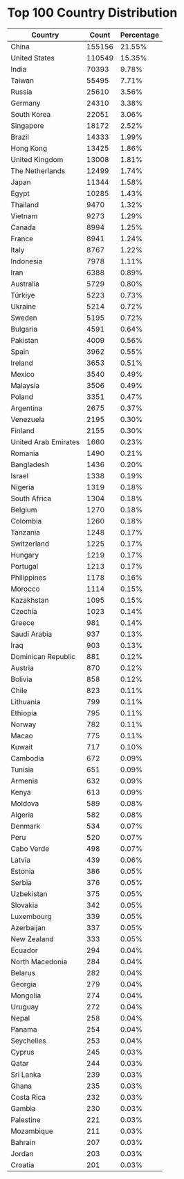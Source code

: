 # Top 100 Country Distribution
| Country | Count | Percentage |
|----|----|----|
| China | 155156 | 21.55% |
| United States | 110549 | 15.35% |
| India | 70393 | 9.78% |
| Taiwan | 55495 | 7.71% |
| Russia | 25610 | 3.56% |
| Germany | 24310 | 3.38% |
| South Korea | 22051 | 3.06% |
| Singapore | 18172 | 2.52% |
| Brazil | 14333 | 1.99% |
| Hong Kong | 13425 | 1.86% |
| United Kingdom | 13008 | 1.81% |
| The Netherlands | 12499 | 1.74% |
| Japan | 11344 | 1.58% |
| Egypt | 10285 | 1.43% |
| Thailand | 9470 | 1.32% |
| Vietnam | 9273 | 1.29% |
| Canada | 8994 | 1.25% |
| France | 8941 | 1.24% |
| Italy | 8767 | 1.22% |
| Indonesia | 7978 | 1.11% |
| Iran | 6388 | 0.89% |
| Australia | 5729 | 0.80% |
| Türkiye | 5223 | 0.73% |
| Ukraine | 5214 | 0.72% |
| Sweden | 5195 | 0.72% |
| Bulgaria | 4591 | 0.64% |
| Pakistan | 4009 | 0.56% |
| Spain | 3962 | 0.55% |
| Ireland | 3653 | 0.51% |
| Mexico | 3540 | 0.49% |
| Malaysia | 3506 | 0.49% |
| Poland | 3351 | 0.47% |
| Argentina | 2675 | 0.37% |
| Venezuela | 2195 | 0.30% |
| Finland | 2155 | 0.30% |
| United Arab Emirates | 1660 | 0.23% |
| Romania | 1490 | 0.21% |
| Bangladesh | 1436 | 0.20% |
| Israel | 1338 | 0.19% |
| Nigeria | 1319 | 0.18% |
| South Africa | 1304 | 0.18% |
| Belgium | 1270 | 0.18% |
| Colombia | 1260 | 0.18% |
| Tanzania | 1248 | 0.17% |
| Switzerland | 1225 | 0.17% |
| Hungary | 1219 | 0.17% |
| Portugal | 1213 | 0.17% |
| Philippines | 1178 | 0.16% |
| Morocco | 1114 | 0.15% |
| Kazakhstan | 1095 | 0.15% |
| Czechia | 1023 | 0.14% |
| Greece | 981 | 0.14% |
| Saudi Arabia | 937 | 0.13% |
| Iraq | 903 | 0.13% |
| Dominican Republic | 881 | 0.12% |
| Austria | 870 | 0.12% |
| Bolivia | 858 | 0.12% |
| Chile | 823 | 0.11% |
| Lithuania | 799 | 0.11% |
| Ethiopia | 795 | 0.11% |
| Norway | 782 | 0.11% |
| Macao | 775 | 0.11% |
| Kuwait | 717 | 0.10% |
| Cambodia | 672 | 0.09% |
| Tunisia | 651 | 0.09% |
| Armenia | 632 | 0.09% |
| Kenya | 613 | 0.09% |
| Moldova | 589 | 0.08% |
| Algeria | 582 | 0.08% |
| Denmark | 534 | 0.07% |
| Peru | 520 | 0.07% |
| Cabo Verde | 498 | 0.07% |
| Latvia | 439 | 0.06% |
| Estonia | 386 | 0.05% |
| Serbia | 376 | 0.05% |
| Uzbekistan | 375 | 0.05% |
| Slovakia | 342 | 0.05% |
| Luxembourg | 339 | 0.05% |
| Azerbaijan | 337 | 0.05% |
| New Zealand | 333 | 0.05% |
| Ecuador | 294 | 0.04% |
| North Macedonia | 284 | 0.04% |
| Belarus | 282 | 0.04% |
| Georgia | 279 | 0.04% |
| Mongolia | 274 | 0.04% |
| Uruguay | 272 | 0.04% |
| Nepal | 258 | 0.04% |
| Panama | 254 | 0.04% |
| Seychelles | 253 | 0.04% |
| Cyprus | 245 | 0.03% |
| Qatar | 244 | 0.03% |
| Sri Lanka | 239 | 0.03% |
| Ghana | 235 | 0.03% |
| Costa Rica | 232 | 0.03% |
| Gambia | 230 | 0.03% |
| Palestine | 221 | 0.03% |
| Mozambique | 211 | 0.03% |
| Bahrain | 207 | 0.03% |
| Jordan | 203 | 0.03% |
| Croatia | 201 | 0.03% |
